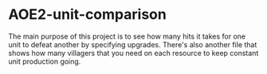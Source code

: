 # AOE2-unit-comparison
The main purpose of this project is to see how many hits it takes for one unit to defeat another by specifying upgrades. There's also another file that shows how many villagers that you need on each resource to keep constant unit production going.
